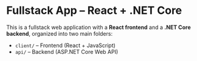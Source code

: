 # Fullstack App – React + .NET Core

This is a fullstack web application with a **React frontend** and a **.NET Core backend**, organized into two main folders:

- `client/` – Frontend (React + JavaScript)
- `api/` – Backend (ASP.NET Core Web API)
